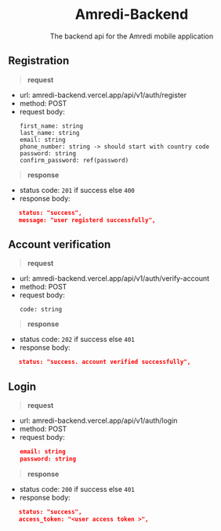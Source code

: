 <div align="center">

# Amredi-Backend
<p> The backend api for the Amredi mobile application </p>
</div>

## Registration
>**request**
* url: amredi-backend.vercel.app/api/v1/auth/register
* method: POST
* request body:
   ```
   first_name: string
   last_name: string
   email: string
   phone_number: string -> should start with country code 
   password: string
   confirm_password: ref(password)
   ```
>**response**
- status code: `201` if success else `400`
- response body: 
```json
   status: "success",
   message: "user registerd successfully",
```
## Account verification
>**request**
* url:   amredi-backend.vercel.app/api/v1/auth/verify-account
* method: POST
* request body:
   ```
   code: string
   ```
>**response**
- status code: `202` if success else `401`
- response body: 
```json
   status: "success. account verified successfully",
```
##  Login
> **request**
- url: amredi-backend.vercel.app/api/v1/auth/login
- method: POST
- request body:
   ```json
   email: string
   password: string
   ```
> **response**
- status code: `200` if success else `401`
- response body: 
```json
   status: "success",
   access_token: "<user access token >",
```
